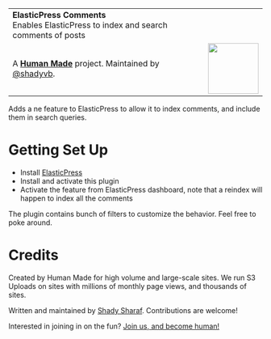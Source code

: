 <table width="100%">
	<tr>
		<td align="left" width="70">
			<strong>ElasticPress Comments</strong><br />
			Enables ElasticPress to index and search comments of posts
		</td>
		<td align="right" width="20%">
		</td>
	</tr>
	<tr>
		<td>
			A <strong><a href="https://hmn.md/">Human Made</a></strong> project. Maintained by <a href="https://github.com/shadyvb">@shadyvb</a>.
		</td>
		<td align="center">
			<img src="https://hmn.md/content/themes/hmnmd/assets/images/hm-logo.svg" width="100" />
		</td>
	</tr>
</table>

Adds a ne feature to ElasticPress to allow it to index comments, and include them in search queries.


Getting Set Up
==========

- Install [ElasticPress](https://github.com/10up/ElasticPress)
- Install and activate this plugin
- Activate the feature from ElasticPress dashboard, note that a reindex will happen to index all the comments

The plugin contains bunch of filters to customize the behavior. Feel free to poke around.

Credits
=======
Created by Human Made for high volume and large-scale sites. We run S3 Uploads on sites with millions of monthly page views, and thousands of sites.

Written and maintained by [Shady Sharaf](https://github.com/shadyvb). Contributions are welcome!

Interested in joining in on the fun? [Join us, and become human!](https://hmn.md/is/hiring/)
